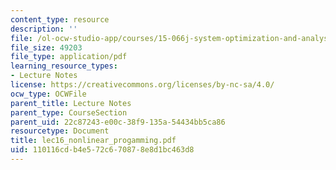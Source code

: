 ```yaml
---
content_type: resource
description: ''
file: /ol-ocw-studio-app/courses/15-066j-system-optimization-and-analysis-for-manufacturing-summer-2003/110116cdb4e572c670878e8d1bc463d8_lec16_nonlinear_progamming.pdf
file_size: 49203
file_type: application/pdf
learning_resource_types:
- Lecture Notes
license: https://creativecommons.org/licenses/by-nc-sa/4.0/
ocw_type: OCWFile
parent_title: Lecture Notes
parent_type: CourseSection
parent_uid: 22c87243-e00c-38f9-135a-54434bb5ca86
resourcetype: Document
title: lec16_nonlinear_progamming.pdf
uid: 110116cd-b4e5-72c6-7087-8e8d1bc463d8
---
```

